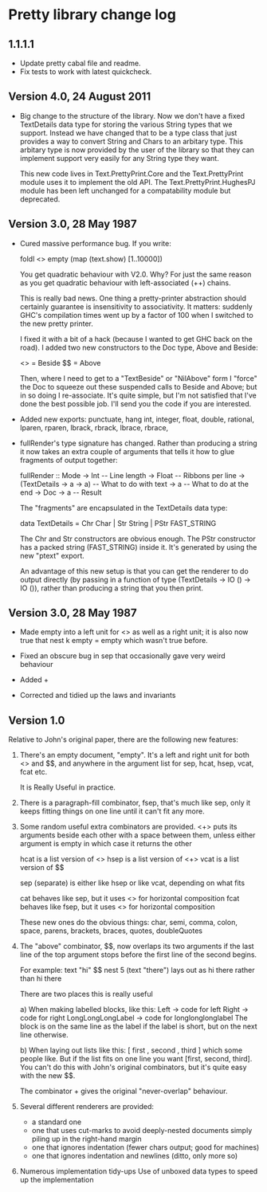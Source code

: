 # Pretty library change log

## 1.1.1.1

* Update pretty cabal file and readme.
* Fix tests to work with latest quickcheck.

## Version 4.0, 24 August 2011

* Big change to the structure of the library. Now we don't have a fixed
  TextDetails data type for storing the various String types that we
  support. Instead we have changed that to be a type class that just
  provides a way to convert String and Chars to an arbitary type. This
  arbitary type is now provided by the user of the library so that they
  can implement support very easily for any String type they want.

  This new code lives in Text.PrettyPrint.Core and the Text.PrettyPrint
  module uses it to implement the old API. The Text.PrettyPrint.HughesPJ
  module has been left unchanged for a compatability module but deprecated.

## Version 3.0, 28 May 1987

* Cured massive performance bug. If you write:

    foldl <> empty (map (text.show) [1..10000])

  You get quadratic behaviour with V2.0. Why? For just the same
  reason as you get quadratic behaviour with left-associated (++)
  chains.

  This is really bad news. One thing a pretty-printer abstraction
  should certainly guarantee is insensitivity to associativity. It
  matters: suddenly GHC's compilation times went up by a factor of
  100 when I switched to the new pretty printer.
  
  I fixed it with a bit of a hack (because I wanted to get GHC back
  on the road). I added two new constructors to the Doc type, Above
  and Beside:
  
    <> = Beside
    $$ = Above
  
  Then, where I need to get to a "TextBeside" or "NilAbove" form I
  "force" the Doc to squeeze out these suspended calls to Beside and
  Above; but in so doing I re-associate. It's quite simple, but I'm
  not satisfied that I've done the best possible job. I'll send you
  the code if you are interested.

* Added new exports:
    punctuate, hang
    int, integer, float, double, rational,
    lparen, rparen, lbrack, rbrack, lbrace, rbrace,

* fullRender's type signature has changed. Rather than producing a
  string it now takes an extra couple of arguments that tells it how
  to glue fragments of output together:

    fullRender :: Mode
               -> Int                       -- Line length
               -> Float                     -- Ribbons per line
               -> (TextDetails -> a -> a)   -- What to do with text
               -> a                         -- What to do at the end
               -> Doc
               -> a                         -- Result

  The "fragments" are encapsulated in the TextDetails data type:

    data TextDetails = Chr  Char
                     | Str  String
                     | PStr FAST_STRING

  The Chr and Str constructors are obvious enough. The PStr
  constructor has a packed string (FAST_STRING) inside it. It's
  generated by using the new "ptext" export.

  An advantage of this new setup is that you can get the renderer to
  do output directly (by passing in a function of type (TextDetails
  -> IO () -> IO ()), rather than producing a string that you then
  print.

## Version 3.0, 28 May 1987

* Made empty into a left unit for <> as well as a right unit;
  it is also now true that
    nest k empty = empty
  which wasn't true before.

* Fixed an obscure bug in sep that occasionally gave very weird behaviour

* Added $+$

* Corrected and tidied up the laws and invariants

## Version 1.0

Relative to John's original paper, there are the following new features:

1. There's an empty document, "empty". It's a left and right unit for
   both <> and $$, and anywhere in the argument list for
   sep, hcat, hsep, vcat, fcat etc.

   It is Really Useful in practice.

2. There is a paragraph-fill combinator, fsep, that's much like sep,
   only it keeps fitting things on one line until it can't fit any more.

3. Some random useful extra combinators are provided.
     <+> puts its arguments beside each other with a space between them,
         unless either argument is empty in which case it returns the other


     hcat is a list version of <>
     hsep is a list version of <+>
     vcat is a list version of $$

     sep (separate) is either like hsep or like vcat, depending on what fits

     cat  behaves like sep,  but it uses <> for horizontal composition
     fcat behaves like fsep, but it uses <> for horizontal composition

     These new ones do the obvious things:
       char, semi, comma, colon, space,
       parens, brackets, braces,
       quotes, doubleQuotes

4. The "above" combinator, $$, now overlaps its two arguments if the
   last line of the top argument stops before the first line of the
   second begins.

     For example:  text "hi" $$ nest 5 (text "there")
     lays out as
                   hi   there
     rather than
                   hi
                        there

   There are two places this is really useful

     a) When making labelled blocks, like this:
            Left ->   code for left
            Right ->  code for right
            LongLongLongLabel ->
                      code for longlonglonglabel
        The block is on the same line as the label if the label is
        short, but on the next line otherwise.

     b) When laying out lists like this:
            [ first
            , second
            , third
            ]
        which some people like. But if the list fits on one line you
        want [first, second, third]. You can't do this with John's
        original combinators, but it's quite easy with the new $$.

   The combinator $+$ gives the original "never-overlap" behaviour.

5. Several different renderers are provided:
     * a standard one
     * one that uses cut-marks to avoid deeply-nested documents
       simply piling up in the right-hand margin
     * one that ignores indentation (fewer chars output; good for machines)
     * one that ignores indentation and newlines (ditto, only more so)

6. Numerous implementation tidy-ups
   Use of unboxed data types to speed up the implementation

